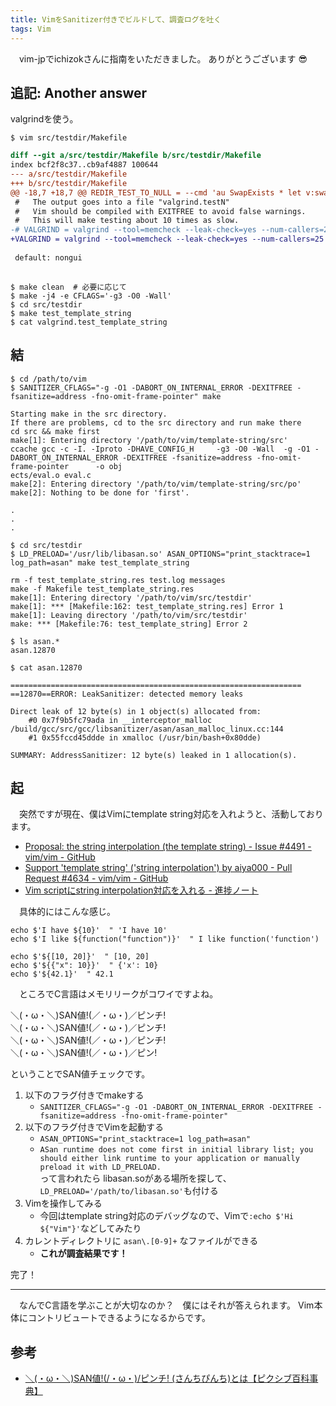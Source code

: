 ```yaml
---
title: VimをSanitizer付きでビルドして、調査ログを吐く
tags: Vim
---
```

　vim-jpでichizokさんに指南をいただきました。
ありがとうございます :sunglasses:

## 追記: Another answer

valgrindを使う。

```shell-session
$ vim src/testdir/Makefile
```

```diff
diff --git a/src/testdir/Makefile b/src/testdir/Makefile
index bcf2f8c37..cb9af4887 100644
--- a/src/testdir/Makefile
+++ b/src/testdir/Makefile
@@ -18,7 +18,7 @@ REDIR_TEST_TO_NULL = --cmd 'au SwapExists * let v:swapchoice = "e"' > /dev/null
 #   The output goes into a file "valgrind.testN"
 #   Vim should be compiled with EXITFREE to avoid false warnings.
 #   This will make testing about 10 times as slow.
-# VALGRIND = valgrind --tool=memcheck --leak-check=yes --num-callers=25 --log-file=valgrind.$*
+VALGRIND = valgrind --tool=memcheck --leak-check=yes --num-callers=25 --log-file=valgrind.$*
 
 default: nongui
 
```

```shell-session
$ make clean  # 必要に応じて
$ make -j4 -e CFLAGS='-g3 -O0 -Wall'
$ cd src/testdir
$ make test_template_string
$ cat valgrind.test_template_string
```

## 結

```shell-session
$ cd /path/to/vim
$ SANITIZER_CFLAGS="-g -O1 -DABORT_ON_INTERNAL_ERROR -DEXITFREE -fsanitize=address -fno-omit-frame-pointer" make

Starting make in the src directory.
If there are problems, cd to the src directory and run make there
cd src && make first
make[1]: Entering directory '/path/to/vim/template-string/src'
ccache gcc -c -I. -Iproto -DHAVE_CONFIG_H     -g3 -O0 -Wall  -g -O1 -DABORT_ON_INTERNAL_ERROR -DEXITFREE -fsanitize=address -fno-omit-frame-pointer      -o obj
ects/eval.o eval.c
make[2]: Entering directory '/path/to/vim/template-string/src/po'
make[2]: Nothing to be done for 'first'.

.
.
.

$ cd src/testdir
$ LD_PRELOAD='/usr/lib/libasan.so' ASAN_OPTIONS="print_stacktrace=1 log_path=asan" make test_template_string

rm -f test_template_string.res test.log messages
make -f Makefile test_template_string.res
make[1]: Entering directory '/path/to/vim/src/testdir'
make[1]: *** [Makefile:162: test_template_string.res] Error 1
make[1]: Leaving directory '/path/to/vim/src/testdir'
make: *** [Makefile:76: test_template_string] Error 2

$ ls asan.*
asan.12870

$ cat asan.12870

=================================================================
==12870==ERROR: LeakSanitizer: detected memory leaks

Direct leak of 12 byte(s) in 1 object(s) allocated from:
    #0 0x7f9b5fc79ada in __interceptor_malloc /build/gcc/src/gcc/libsanitizer/asan/asan_malloc_linux.cc:144
    #1 0x55fccd45ddde in xmalloc (/usr/bin/bash+0x80dde)

SUMMARY: AddressSanitizer: 12 byte(s) leaked in 1 allocation(s).
```

## 起

　突然ですが現在、僕はVimにtemplate string対応を入れようと、活動しております。

- [Proposal: the string interpolation (the template string) - Issue #4491 - vim/vim - GitHub](https://github.com/vim/vim/issues/4491)
- [Support 'template string' ('string interpolation') by aiya000 - Pull Request #4634 - vim/vim - GitHub](https://github.com/vim/vim/pull/4634)
- [Vim scriptにstring interpolation対応を入れる - 進捗ノート](https://shinchoku.net/notes/38463)

　具体的にはこんな感じ。

```vim
echo $'I have ${10}'  " 'I have 10'
echo $'I like ${function("function")}'  " I like function('function')

echo $'${[10, 20]}'  " [10, 20]
echo $'${{"x": 10}}'  " {'x': 10}
echo $'${42.1}'  " 42.1
```

　ところでC言語はメモリリークがコワイですよね。

＼(・ω・＼)SAN値!(／・ω・)／ピンチ!  
＼(・ω・＼)SAN値!(／・ω・)／ピンチ!  
＼(・ω・＼)SAN値!(／・ω・)／ピンチ!  
＼(・ω・＼)SAN値!(／・ω・)／ピン!

ということでSAN値チェックです。

1. 以下のフラグ付きでmakeする
    - `SANITIZER_CFLAGS="-g -O1 -DABORT_ON_INTERNAL_ERROR -DEXITFREE -fsanitize=address -fno-omit-frame-pointer"`
1. 以下のフラグ付きでVimを起動する
    - `ASAN_OPTIONS="print_stacktrace=1 log_path=asan"`
    - `ASan runtime does not come first in initial library list; you should either link runtime to your application or manually preload it with LD_PRELOAD.`  
      って言われたら libasan.soがある場所を探して、`LD_PRELOAD='/path/to/libasan.so'`も付ける
1. Vimを操作してみる
    - 今回はtemplate string対応のデバッグなので、Vimで`:echo $'Hi ${"Vim"}'`などしてみたり
1. カレントディレクトリに `asan\.[0-9]+` なファイルができる
    - **これが調査結果です！**

完了！

- - -

　なんでC言語を学ぶことが大切なのか？　僕にはそれが答えられます。
Vim本体にコントリビュートできるようになるからです。

## 参考

- [＼(・ω・＼)SAN値!(/・ω・)/ピンチ! (さんちぴんち)とは【ピクシブ百科事典】](https://dic.pixiv.net/a/%EF%BC%BC%28%E3%83%BB%CF%89%E3%83%BB%EF%BC%BC%29SAN%E5%80%A4%21%28%2F%E3%83%BB%CF%89%E3%83%BB%29%2F%E3%83%94%E3%83%B3%E3%83%81%21)
